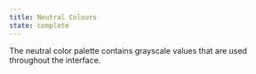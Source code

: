 ```yaml
---
title: Neutral Colours
state: complete
---
```

The neutral color palette contains grayscale values that are used throughout the interface. 